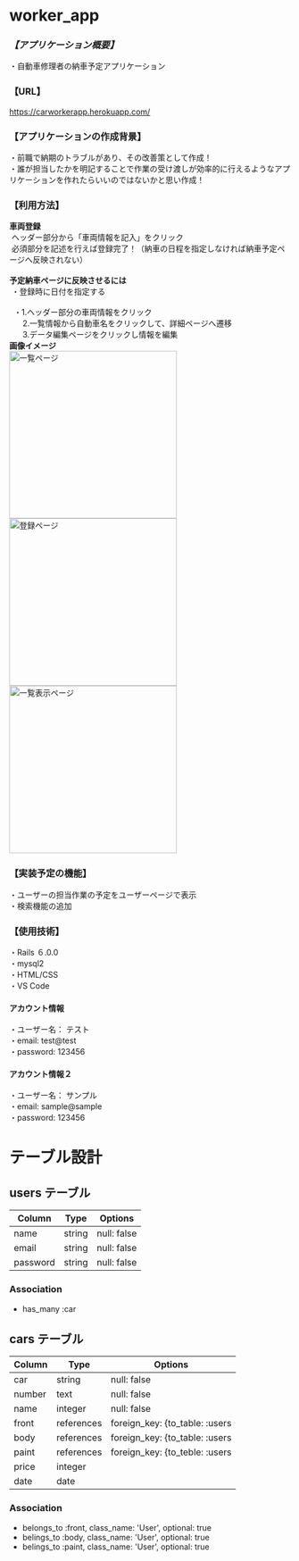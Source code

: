 
# worker_app 

 ### _【アプリケーション概要】_  
 ・自動車修理者の納車予定アプリケーション  
 
 ### 【URL】  
 https://carworkerapp.herokuapp.com/  
 
### 【アプリケーションの作成背景】  
・前職で納期のトラブルがあり、その改善策として作成！  
・誰が担当したかを明記することで作業の受け渡しが効率的に行えるようなアプリケーションを作れたらいいのではないかと思い作成！  

### 【利用方法】  
__車両登録__  
&nbsp;ヘッダー部分から「車両情報を記入」をクリック  
&nbsp;必須部分を記述を行えば登録完了！（納車の日程を指定しなければ納車予定ページへ反映されない）  
<br>
__予定納車ページに反映させるには__  
&nbsp;・登録時に日付を指定する  
<br>
&nbsp; ・1.ヘッダー部分の車両情報をクリック  
&nbsp; &nbsp; &nbsp; 2.一覧情報から自動車名をクリックして、詳細ページへ遷移  
&nbsp; &nbsp; &nbsp; 3.データ編集ページをクリックし情報を編集  
__画像イメージ__  
<img width="300px" alt="一覧ページ" src="https://user-images.githubusercontent.com/77313049/110241748-ba74bf00-7f95-11eb-9cc8-9c88d1b90d52.png">
<img width="300px" alt="登録ページ" src="https://user-images.githubusercontent.com/77313049/110241754-c791ae00-7f95-11eb-95fb-a78409556d92.png">
<img width="300px" alt="一覧表示ページ" src="https://user-images.githubusercontent.com/77313049/110241771-e6904000-7f95-11eb-999d-6883ffa09cc8.png">


### 【実装予定の機能】    
・ユーザーの担当作業の予定をユーザーページで表示  
・検索機能の追加  

### 【使用技術】  
・Rails ６.0.0  
・mysql2  
・HTML/CSS  
・VS Code
<br>
#### アカウント情報
・ユーザー名： テスト  
・email: test@test  
・password: 123456  
  
#### アカウント情報２ 

・ユーザー名： サンプル  
・email: sample@sample  
・password: 123456
# テーブル設計

## users テーブル

| Column   | Type    | Options     |
| ---------| ------- | ----------- |
| name     | string  | null: false |
| email    | string  | null: false |
| password | string  | null: false |

### Association
- has_many :car


## cars テーブル

| Column | Type       | Options                        |
| -------| ---------- | ------------------------------ |
| car    | string     | null: false                    |
| number | text       | null: false                    |
| name   | integer    | null: false                    |
| front  | references | foreign_key: {to_table: :users |
| body   | references | foreign_key: {to_table: :users |
| paint  | references | foreign_key: {to_teble: :users |
| price  | integer    |                                |
| date   | date       |                    |


### Association
- belongs_to :front, class_name: 'User', optional: true
- belings_to :body, class_name: 'User', optional: true
- belings_to :paint, class_name: 'User', optional: true
